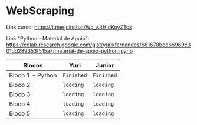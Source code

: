 # WebScraping

Link curso: https://t.me/joinchat/Wc_vJtHIdKoyZTcx

Link "Python - Material de Apoio": https://colab.research.google.com/gist/yurikfernandes/661678bcd66969c301dd289353f515a7/material-de-apoio-python.ipynb

| Blocos        |   Yuri   |  Junior  |
|---------------|----------|----------|
| Bloco 1 - Python      | `Finished`  | `Finished` |
| Bloco 2       | `loading`  | `loading` |
| Bloco 3       | `loading`  | `loading` |
| Bloco 4       | `loading`  | `loading` |
| Bloco 5       | `loading`  | `loading` |

